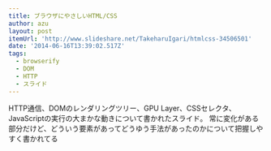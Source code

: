 ```yaml
---
title: ブラウザにやさしいHTML/CSS
author: azu
layout: post
itemUrl: 'http://www.slideshare.net/TakeharuIgari/htmlcss-34506501'
date: '2014-06-16T13:39:02.517Z'
tags:
  - browserify
  - DOM
  - HTTP
  - スライド
---
```

HTTP通信、DOMのレンダリングツリー、GPU Layer、CSSセレクタ、JavaScriptの実行の大まかな動きについて書かれたスライド。
常に変化がある部分だけど、どういう要素があってどうゆう手法があったのかについて把握しやすく書かれてる
